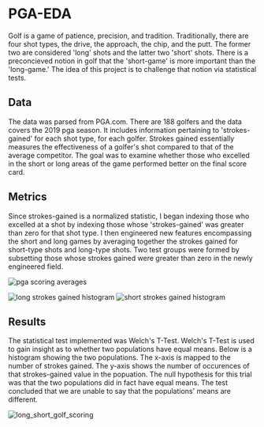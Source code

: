 # PGA-EDA

Golf is a game of patience, precision, and tradition. Traditionally, there are four shot types, the drive, the approach, the chip, and the putt. The former two are considered 'long' shots and the latter two 'short' shots. There is a preconcieved notion in golf that the 'short-game' is more important than the 'long-game.' The idea of this project is to challenge that notion via statistical tests.

## Data
The data was parsed from PGA.com. There are 188 golfers and the data covers the 2019 pga season. It includes information pertaining to 'strokes-gained' for each shot type, for each golfer. Strokes gained essentially measures the effectiveness of a golfer's shot compared to that of the average competitor. The goal was to examine whether those who excelled in the short or long areas of the game performed better on the final score card. 

## Metrics
Since strokes-gained is a normalized statistic, I began indexing those who excelled at a shot by indexing those whose 'strokes-gained' was greater than zero for that shot type. I then engineered new features encompassing the short and long games by averaging together the strokes gained for short-type shots and long-type shots. Two test groups were formed by subsetting those whose strokes gained were greater than zero in the newly engineered field.

![pga scoring averages](https://user-images.githubusercontent.com/59183694/119506252-5b704c00-bd33-11eb-90cb-684f4c002c1a.png)

![long strokes gained histogram](https://user-images.githubusercontent.com/59183694/119506141-3f6caa80-bd33-11eb-802b-6ce8f973983c.png)
![short strokes gained histogram](https://user-images.githubusercontent.com/59183694/119506217-527f7a80-bd33-11eb-84e6-1eafb320c8d5.png)



## Results
The statistical test implemented was Welch's T-Test. Welch's T-Test is used to gain insight as to whether two populations have equal means. Below is a histogram showing the two populations. The x-axis is mapped to the number of strokes gained. The y-axis shows the number of occurences of that strokes-gained value in the popuation. The null hypothesis for this trial was that the two populations did in fact have equal means. The test concluded that we are unable to say that the populations' means are different. 

![long_short_golf_scoring](https://user-images.githubusercontent.com/59183694/119506307-67f4a480-bd33-11eb-9498-3573c5588443.png)

